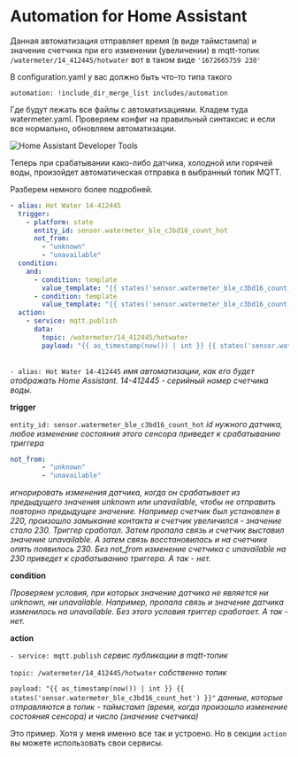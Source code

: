 # Automation for Home Assistant

Данная автоматизация отправляет время (в виде таймстампа) и значение счетчика при его изменении (увеличении) в mqtt-топик `/watermeter/14_412445/hotwater` вот в таком виде `'1672665759 230'`

В configuration.yaml у вас должно быть что-то типа такого 

`automation: !include_dir_merge_list includes/automation`

Где будут лежать все файлы с автоматизациями. Кладем туда watermeter.yaml. Проверяем конфиг на правильный синтаксис и если все нормально, обновляем автоматизации.

<img src="https://raw.githubusercontent.com/slacky1965/watermeter_ble/main/doc/images/ha_dt.jpg" alt="Home Assistant Developer Tools"/>

Теперь при срабатывании како-либо датчика, холодной или горячей воды, произойдет автоматическая отправка в выбранный топик MQTT.

Разберем немного более подробней.

```yaml
- alias: Hot Water 14-412445
  trigger:
    - platform: state
      entity_id: sensor.watermeter_ble_c3bd16_count_hot
      not_from:
        - "unknown"
        - "unavailable"
  condition:
    and:
      - condition: template
        value_template: "{{ states('sensor.watermeter_ble_c3bd16_count_hot') | lower != 'unavailable' }}"
      - condition: template
        value_template: "{{ states('sensor.watermeter_ble_c3bd16_count_hot') | lower != 'unknown' }}"
  action:
    - service: mqtt.publish
      data:
        topic: /watermeter/14_412445/hotwater
        payload: "{{ as_timestamp(now()) | int }} {{ states('sensor.watermeter_ble_c3bd16_count_hot') }}"
        
```


`- alias: Hot Water 14-412445` *имя автоматизации, как его будет отображать Home Assistant. 14-412445 - серийный номер счетчика воды.*

**trigger**

`entity_id: sensor.watermeter_ble_c3bd16_count_hot` *id нужного датчика, любое изменение состояния этого сенсора приведет к срабатыванию триггера*

```yaml
not_from:
        - "unknown"
        - "unavailable"
```
*игнорировать изменения датчика, когда он срабатывает из предыдущего значения unknown или unavailable, чтобы не отправить повторно предыдущее значение. Например счетчик был установлен в 220, произошло замыкание контакта и счетчик увеличился - значение стало 230. Триггер сработал. Затем пропала связь и счетчик выставил значение unavailable. А затем связь восстановилась и на счетчике опять появилось 230. Без not_from изменение счетчика с unavailable на 230 приведет к срабатыванию триггера. А так - нет.*

**condition**

*Проверяем условия, при которых значение датчика не является ни unknown, ни unavailable. Например, пропала связь и значение датчика изменилось на unavailable. Без этого условия триггер сработает. А так - нет.*

**action**

`- service: mqtt.publish` *сервис публикации в mqtt-топик*

`topic: /watermeter/14_412445/hotwater` *собственно топик*

`payload: "{{ as_timestamp(now()) | int }} {{ states('sensor.watermeter_ble_c3bd16_count_hot') }}"` *данные, которые отправляются в топик - таймстамп (время, когда произошло изменение состояния сенсора) и число (значение счетчика)*

Это пример. Хотя у меня именно все так и устроено. Но в секции `action` вы можете использовать свои сервисы.